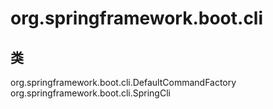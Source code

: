 # org.springframework.boot.cli

## 类

org.springframework.boot.cli.DefaultCommandFactory
org.springframework.boot.cli.SpringCli





